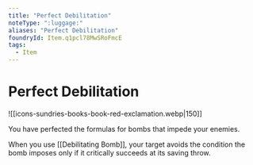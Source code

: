 ```yaml
---
title: "Perfect Debilitation"
noteType: ":luggage:"
aliases: "Perfect Debilitation"
foundryId: Item.q1pcl78MwSRoFmcE
tags:
  - Item
---
```


# Perfect Debilitation
![[icons-sundries-books-book-red-exclamation.webp|150]]

You have perfected the formulas for bombs that impede your enemies.

When you use [[Debilitating Bomb]], your target avoids the condition the bomb imposes only if it critically succeeds at its saving throw.
